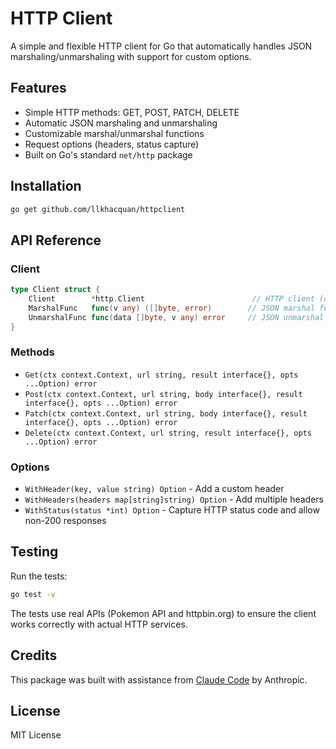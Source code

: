 # HTTP Client

A simple and flexible HTTP client for Go that automatically handles JSON marshaling/unmarshaling with support for custom options.

## Features

- Simple HTTP methods: GET, POST, PATCH, DELETE
- Automatic JSON marshaling and unmarshaling
- Customizable marshal/unmarshal functions
- Request options (headers, status capture)
- Built on Go's standard `net/http` package

## Installation

```bash
go get github.com/llkhacquan/httpclient
```

## API Reference

### Client

```go
type Client struct {
    Client        *http.Client                        // HTTP client (defaults to http.DefaultClient)
    MarshalFunc   func(v any) ([]byte, error)        // JSON marshal function (defaults to json.Marshal)
    UnmarshalFunc func(data []byte, v any) error     // JSON unmarshal function (defaults to json.Unmarshal)
}
```

### Methods

- `Get(ctx context.Context, url string, result interface{}, opts ...Option) error`
- `Post(ctx context.Context, url string, body interface{}, result interface{}, opts ...Option) error`
- `Patch(ctx context.Context, url string, body interface{}, result interface{}, opts ...Option) error`
- `Delete(ctx context.Context, url string, result interface{}, opts ...Option) error`

### Options

- `WithHeader(key, value string) Option` - Add a custom header
- `WithHeaders(headers map[string]string) Option` - Add multiple headers
- `WithStatus(status *int) Option` - Capture HTTP status code and allow non-200 responses

## Testing

Run the tests:

```bash
go test -v
```

The tests use real APIs (Pokemon API and httpbin.org) to ensure the client works correctly with actual HTTP services.

## Credits

This package was built with assistance from [Claude Code](https://claude.ai/code) by Anthropic.

## License

MIT License

